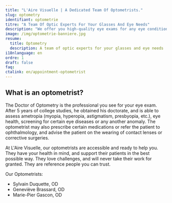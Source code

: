 ```yaml
---
title: "L'Aire Visuelle | A Dedicated Team Of Optometrists."
slug: optometry
identifiant: optometrie
titre: "A Team Of Optic Experts For Your Glasses And Eye Needs"
description: "We offer you high-quality eye exams for any eye condition you could have. We also provide you a top of the line selection of glasses and frames."
image: /img/optometrie-banniere.jpg
resume:
  title: Optometry
  description: A team of optic experts for your glasses and eye needs
i18nlanguage: en
ordre: 1
draft: false
faq:
ctalink: en/appointment-optometrist
---
```


## What is an optometrist?

The Doctor of Optometry is the professional you see for your eye exam. After 5 years of college studies, he obtained his doctorate, and is able to assess ametropia (myopia, hyperopia, astigmatism, presbyopia, etc.), eye health, screening for certain eye diseases or any another anomaly. The optometrist may also prescribe certain medications or refer the patient to ophthalmology, and advise the patient on the wearing of contact lenses or corrective surgeries.

At L'Aire Visuelle, our optometrists are accessible and ready to help you. They have your health in mind, and support their patients in the best possible way. They love challenges, and will never take their work for granted. They are reference people you can trust.

Our Optometrists:

- Sylvain Duquette, OD
- Geneviève Brassard, OD
- Marie-Pier Gascon, OD 